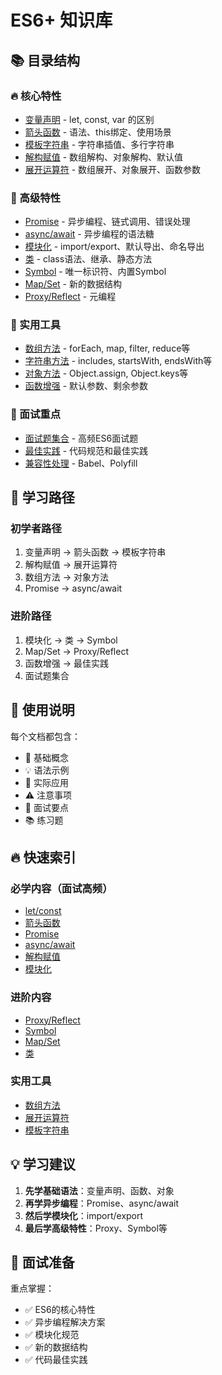 # ES6+ 知识库

## 📚 目录结构

### 🔥 核心特性
- [变量声明](./variable-declaration.md) - let, const, var 的区别
- [箭头函数](./arrow-functions.md) - 语法、this绑定、使用场景
- [模板字符串](./template-literals.md) - 字符串插值、多行字符串
- [解构赋值](./destructuring.md) - 数组解构、对象解构、默认值
- [展开运算符](./spread-operator.md) - 数组展开、对象展开、函数参数

### 🎯 高级特性
- [Promise](./promise.md) - 异步编程、链式调用、错误处理
- [async/await](./async-await.md) - 异步编程的语法糖
- [模块化](./modules.md) - import/export、默认导出、命名导出
- [类](./classes.md) - class语法、继承、静态方法
- [Symbol](./symbol.md) - 唯一标识符、内置Symbol
- [Map/Set](./map-set.md) - 新的数据结构
- [Proxy/Reflect](./proxy-reflect.md) - 元编程

### 🔧 实用工具
- [数组方法](./array-methods.md) - forEach, map, filter, reduce等
- [字符串方法](./string-methods.md) - includes, startsWith, endsWith等
- [对象方法](./object-methods.md) - Object.assign, Object.keys等
- [函数增强](./function-enhancements.md) - 默认参数、剩余参数

### 📖 面试重点
- [面试题集合](./interview-questions.md) - 高频ES6面试题
- [最佳实践](./best-practices.md) - 代码规范和最佳实践
- [兼容性处理](./compatibility.md) - Babel、Polyfill

## 🎯 学习路径

### 初学者路径
1. 变量声明 → 箭头函数 → 模板字符串
2. 解构赋值 → 展开运算符
3. 数组方法 → 对象方法
4. Promise → async/await

### 进阶路径
1. 模块化 → 类 → Symbol
2. Map/Set → Proxy/Reflect
3. 函数增强 → 最佳实践
4. 面试题集合

## 📝 使用说明

每个文档都包含：
- 📖 基础概念
- 💡 语法示例
- 🎯 实际应用
- ⚠️ 注意事项
- 🚀 面试要点
- 📚 练习题

## 🔥 快速索引

### 必学内容（面试高频）
- [let/const](./variable-declaration.md)
- [箭头函数](./arrow-functions.md)
- [Promise](./promise.md)
- [async/await](./async-await.md)
- [解构赋值](./destructuring.md)
- [模块化](./modules.md)

### 进阶内容
- [Proxy/Reflect](./proxy-reflect.md)
- [Symbol](./symbol.md)
- [Map/Set](./map-set.md)
- [类](./classes.md)

### 实用工具
- [数组方法](./array-methods.md)
- [展开运算符](./spread-operator.md)
- [模板字符串](./template-literals.md)

## 💡 学习建议

1. **先学基础语法**：变量声明、函数、对象
2. **再学异步编程**：Promise、async/await
3. **然后学模块化**：import/export
4. **最后学高级特性**：Proxy、Symbol等

## 🎪 面试准备

重点掌握：
- ✅ ES6的核心特性
- ✅ 异步编程解决方案
- ✅ 模块化规范
- ✅ 新的数据结构
- ✅ 代码最佳实践
